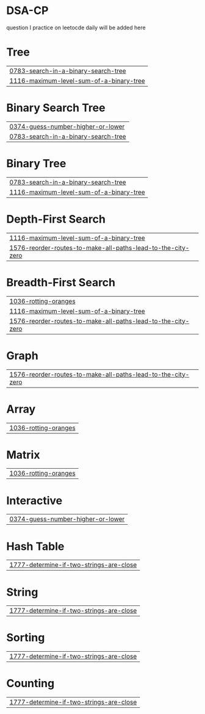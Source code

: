 # DSA-CP
question I practice on leetocde daily will be added here


# Tree
|  |
| ------- |
| [0783-search-in-a-binary-search-tree](https://github.com/A1Kumari/DSA-CP/tree/master/0783-search-in-a-binary-search-tree) |
| [1116-maximum-level-sum-of-a-binary-tree](https://github.com/A1Kumari/DSA-CP/tree/master/1116-maximum-level-sum-of-a-binary-tree) |
# Binary Search Tree
|  |
| ------- |
| [0374-guess-number-higher-or-lower](https://github.com/A1Kumari/DSA-CP/tree/master/0374-guess-number-higher-or-lower) |
| [0783-search-in-a-binary-search-tree](https://github.com/A1Kumari/DSA-CP/tree/master/0783-search-in-a-binary-search-tree) |
# Binary Tree
|  |
| ------- |
| [0783-search-in-a-binary-search-tree](https://github.com/A1Kumari/DSA-CP/tree/master/0783-search-in-a-binary-search-tree) |
| [1116-maximum-level-sum-of-a-binary-tree](https://github.com/A1Kumari/DSA-CP/tree/master/1116-maximum-level-sum-of-a-binary-tree) |
# Depth-First Search
|  |
| ------- |
| [1116-maximum-level-sum-of-a-binary-tree](https://github.com/A1Kumari/DSA-CP/tree/master/1116-maximum-level-sum-of-a-binary-tree) |
| [1576-reorder-routes-to-make-all-paths-lead-to-the-city-zero](https://github.com/A1Kumari/DSA-CP/tree/master/1576-reorder-routes-to-make-all-paths-lead-to-the-city-zero) |
# Breadth-First Search
|  |
| ------- |
| [1036-rotting-oranges](https://github.com/A1Kumari/DSA-CP/tree/master/1036-rotting-oranges) |
| [1116-maximum-level-sum-of-a-binary-tree](https://github.com/A1Kumari/DSA-CP/tree/master/1116-maximum-level-sum-of-a-binary-tree) |
| [1576-reorder-routes-to-make-all-paths-lead-to-the-city-zero](https://github.com/A1Kumari/DSA-CP/tree/master/1576-reorder-routes-to-make-all-paths-lead-to-the-city-zero) |
# Graph
|  |
| ------- |
| [1576-reorder-routes-to-make-all-paths-lead-to-the-city-zero](https://github.com/A1Kumari/DSA-CP/tree/master/1576-reorder-routes-to-make-all-paths-lead-to-the-city-zero) |
# Array
|  |
| ------- |
| [1036-rotting-oranges](https://github.com/A1Kumari/DSA-CP/tree/master/1036-rotting-oranges) |
# Matrix
|  |
| ------- |
| [1036-rotting-oranges](https://github.com/A1Kumari/DSA-CP/tree/master/1036-rotting-oranges) |
# Interactive
|  |
| ------- |
| [0374-guess-number-higher-or-lower](https://github.com/A1Kumari/DSA-CP/tree/master/0374-guess-number-higher-or-lower) |
# Hash Table
|  |
| ------- |
| [1777-determine-if-two-strings-are-close](https://github.com/A1Kumari/DSA-CP/tree/master/1777-determine-if-two-strings-are-close) |
# String
|  |
| ------- |
| [1777-determine-if-two-strings-are-close](https://github.com/A1Kumari/DSA-CP/tree/master/1777-determine-if-two-strings-are-close) |
# Sorting
|  |
| ------- |
| [1777-determine-if-two-strings-are-close](https://github.com/A1Kumari/DSA-CP/tree/master/1777-determine-if-two-strings-are-close) |
# Counting
|  |
| ------- |
| [1777-determine-if-two-strings-are-close](https://github.com/A1Kumari/DSA-CP/tree/master/1777-determine-if-two-strings-are-close) |